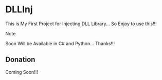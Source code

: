 # DLLInj
This is My First Project for Injecting DLL Library... So Enjoy to use this!!!

> [!NOTE]
> Soon Will be Available in C# and Python... Thanks!!!

## Donation

Coming Soon!!!
